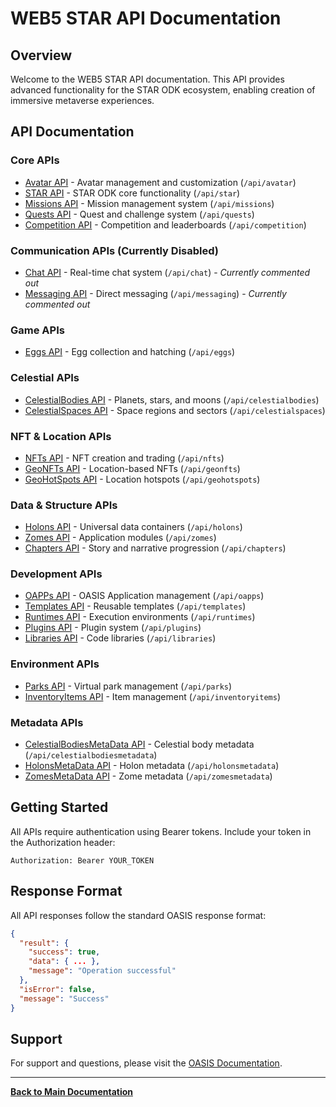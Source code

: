 # WEB5 STAR API Documentation

## Overview

Welcome to the WEB5 STAR API documentation. This API provides advanced functionality for the STAR ODK ecosystem, enabling creation of immersive metaverse experiences.

## API Documentation

### Core APIs
- [Avatar API](Avatar-API.md) - Avatar management and customization (`/api/avatar`)
- [STAR API](STAR-API.md) - STAR ODK core functionality (`/api/star`)
- [Missions API](Missions-API.md) - Mission management system (`/api/missions`)
- [Quests API](Quests-API.md) - Quest and challenge system (`/api/quests`)
- [Competition API](Competition-API.md) - Competition and leaderboards (`/api/competition`)

### Communication APIs (Currently Disabled)
- [Chat API](Chat-API.md) - Real-time chat system (`/api/chat`) - *Currently commented out*
- [Messaging API](Messaging-API.md) - Direct messaging (`/api/messaging`) - *Currently commented out*

### Game APIs
- [Eggs API](Eggs-API.md) - Egg collection and hatching (`/api/eggs`)

### Celestial APIs
- [CelestialBodies API](CelestialBodies-API.md) - Planets, stars, and moons (`/api/celestialbodies`)
- [CelestialSpaces API](CelestialSpaces-API.md) - Space regions and sectors (`/api/celestialspaces`)

### NFT & Location APIs
- [NFTs API](NFTs-API.md) - NFT creation and trading (`/api/nfts`)
- [GeoNFTs API](GeoNFTs-API.md) - Location-based NFTs (`/api/geonfts`)
- [GeoHotSpots API](GeoHotSpots-API.md) - Location hotspots (`/api/geohotspots`)

### Data & Structure APIs
- [Holons API](Holons-API.md) - Universal data containers (`/api/holons`)
- [Zomes API](Zomes-API.md) - Application modules (`/api/zomes`)
- [Chapters API](Chapters-API.md) - Story and narrative progression (`/api/chapters`)

### Development APIs
- [OAPPs API](OAPPs-API.md) - OASIS Application management (`/api/oapps`)
- [Templates API](Templates-API.md) - Reusable templates (`/api/templates`)
- [Runtimes API](Runtimes-API.md) - Execution environments (`/api/runtimes`)
- [Plugins API](Plugins-API.md) - Plugin system (`/api/plugins`)
- [Libraries API](Libraries-API.md) - Code libraries (`/api/libraries`)

### Environment APIs
- [Parks API](Parks-API.md) - Virtual park management (`/api/parks`)
- [InventoryItems API](InventoryItems-API.md) - Item management (`/api/inventoryitems`)

### Metadata APIs
- [CelestialBodiesMetaData API](CelestialBodiesMetaData-API.md) - Celestial body metadata (`/api/celestialbodiesmetadata`)
- [HolonsMetaData API](HolonsMetaData-API.md) - Holon metadata (`/api/holonsmetadata`)
- [ZomesMetaData API](ZomesMetaData-API.md) - Zome metadata (`/api/zomesmetadata`)

## Getting Started

All APIs require authentication using Bearer tokens. Include your token in the Authorization header:

```http
Authorization: Bearer YOUR_TOKEN
```

## Response Format

All API responses follow the standard OASIS response format:

```json
{
  "result": {
    "success": true,
    "data": { ... },
    "message": "Operation successful"
  },
  "isError": false,
  "message": "Success"
}
```

## Support

For support and questions, please visit the [OASIS Documentation](../../DEVELOPER_DOCUMENTATION_INDEX.md).

---

**[Back to Main Documentation](../README.md)**